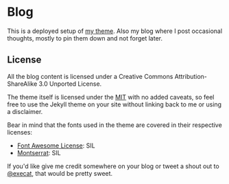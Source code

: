 # Blog

This is a deployed setup of [my theme](http://execat.github.io/wlrs). Also my blog where I post occasional thoughts, mostly to pin them down and not forget later.

## License

All the blog content is licensed under a Creative Commons Attribution-ShareAlike 3.0 Unported License.

The theme itself is licensed under the [MIT](LICENSE) with no added caveats, so feel free to use the Jekyll theme on your site without linking back to me or using a disclaimer.

Bear in mind that the fonts used in the theme are covered in their respective licenses:

* [Font Awesome License](http://fortawesome.github.io/Font-Awesome/license/): SIL
* [Montserrat](http://montserrat.zkysky.com.ar/en/the_project): SIL

If you'd like give me credit somewhere on your blog or tweet a shout out to
[@execat](https://twitter.com/execat), that would be pretty sweet.